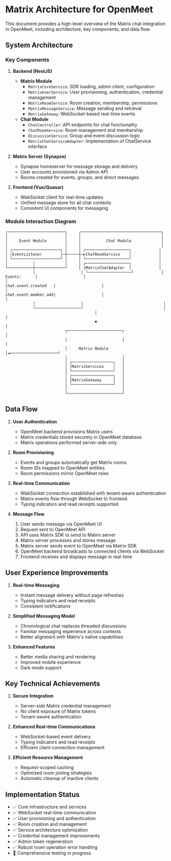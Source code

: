 # Matrix Architecture for OpenMeet

This document provides a high-level overview of the Matrix chat integration in OpenMeet, including architecture, key components, and data flow.

## System Architecture

### Key Components

1. **Backend (NestJS)**
   - **Matrix Module**
     - `MatrixCoreService`: SDK loading, admin client, configuration
     - `MatrixUserService`: User provisioning, authentication, credential management
     - `MatrixRoomService`: Room creation, membership, permissions
     - `MatrixMessageService`: Message sending and retrieval
     - `MatrixGateway`: WebSocket-based real-time events
   - **Chat Module**
     - `ChatController`: API endpoints for chat functionality
     - `ChatRoomService`: Room management and membership
     - `DiscussionService`: Group and event discussion logic
     - `MatrixChatServiceAdapter`: Implementation of ChatService interface

2. **Matrix Server (Synapse)**
   - Synapse homeserver for message storage and delivery
   - User accounts provisioned via Admin API
   - Rooms created for events, groups, and direct messages

3. **Frontend (Vue/Quasar)**
   - WebSocket client for real-time updates
   - Unified message store for all chat contexts
   - Consistent UI components for messaging

### Module Interaction Diagram

```
┌─────────────────────────┐     ┌───────────────────────────────────┐
│                         │     │                                   │
│     Event Module        │     │           Chat Module             │
│                         │     │                                   │
│ ┌─────────────────────┐ │     │ ┌───────────────────┐            │
│ │EventListener        │─┼─────┼─►ChatRoomService    │            │
│ └─────────────────────┘ │     │ └───────────────────┘            │
│           │             │     │ ┌───────────────────┐            │
└───────────┼─────────────┘     │ │MatrixChatAdapter  │            │
            │                    │ └───────────────────┘            │
Events:      │                    │                                   │
chat.event.created   │                    │                                   │
chat.event.member.add│                    │                                   │
            │                    │                                   │
            └────────────────────┘                                   │
                                       │                                   │
                                       ▼                                   │
                          ┌────────────────────────┐                      │
                          │                        │                      │
                          │     Matrix Module      │◄─────────────────────┘
                          │                        │
                          │ ┌──────────────────┐   │
                          │ │MatrixServices    │   │
                          │ └──────────────────┘   │
                          │ ┌──────────────────┐   │
                          │ │MatrixGateway     │   │
                          │ └──────────────────┘   │
                          │                        │
                          └────────────────────────┘
```

## Data Flow

1. **User Authentication**
   - OpenMeet backend provisions Matrix users
   - Matrix credentials stored securely in OpenMeet database
   - Matrix operations performed server-side only

2. **Room Provisioning**
   - Events and groups automatically get Matrix rooms
   - Room IDs mapped to OpenMeet entities
   - Room permissions mirror OpenMeet roles

3. **Real-time Communication**
   - WebSocket connection established with tenant-aware authentication
   - Matrix events flow through WebSocket to frontend
   - Typing indicators and read receipts supported

4. **Message Flow**
   1. User sends message via OpenMeet UI
   2. Request sent to OpenMeet API
   3. API uses Matrix SDK to send to Matrix server
   4. Matrix server processes and stores message
   5. Matrix server sends event to OpenMeet via Matrix SDK
   6. OpenMeet backend broadcasts to connected clients via WebSocket
   7. Frontend receives and displays message in real-time

## User Experience Improvements

1. **Real-time Messaging**
   - Instant message delivery without page refreshes
   - Typing indicators and read receipts
   - Consistent notifications

2. **Simplified Messaging Model**
   - Chronological chat replaces threaded discussions
   - Familiar messaging experience across contexts
   - Better alignment with Matrix's native capabilities

3. **Enhanced Features**
   - Better media sharing and rendering
   - Improved mobile experience
   - Dark mode support

## Key Technical Achievements

1. **Secure Integration**
   - Server-side Matrix credential management
   - No client exposure of Matrix tokens
   - Tenant-aware authentication

2. **Enhanced Real-time Communications**
   - WebSocket-based event delivery
   - Typing indicators and read receipts
   - Efficient client connection management

3. **Efficient Resource Management**
   - Request-scoped caching
   - Optimized room joining strategies
   - Automatic cleanup of inactive clients

## Implementation Status

- ✅ Core infrastructure and services
- ✅ WebSocket real-time communication
- ✅ User provisioning and authentication
- ✅ Room creation and management
- ✅ Service architecture optimization
- ✅ Credential management improvements
- ✅ Admin token regeneration
- ✅ Robust room operation error handling
- 🚧 Comprehensive testing in progress